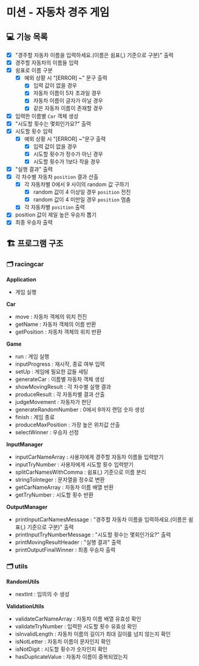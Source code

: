 # 미션 - 자동차 경주 게임
## 💻 기능 목록
- [x] "경주할 자동차 이름을 입력하세요.(이름은 쉼표(,) 기준으로 구분)" 출력
- [x] 경주할 자동차의 이름들 입력
- [x] 쉼표로 이름 구분
    - [x] 예외 상황 시 "[ERROR] ~" 문구 출력
        - [x] 입력 값이 없을 경우
    	- [x] 자동차 이름이 5자 초과일 경우
    	- [x] 자동차 이름이 글자가 아닐 경우
    	- [x] 같은 자동차 이름이 존재할 경우
- [x] 입력한 이름별 ```Car``` 객체 생성
- [x] "시도할 횟수는 몇회인가요?" 출력
- [x] 시도할 횟수 입력
	- [x] 예외 상황 시 "[ERROR] ~"문구 출력
	    - [x] 입력 값이 없을 경우
    	- [x] 시도할 횟수가 정수가 아닌 경우
        - [x] 시도할 횟수가 1보다 작을 경우
- [x] "실행 결과" 출력
- [x] 각 차수별 자동차 ```position``` 결과 산출
    - [x] 각 자동차별 0에서 9 사이의 random 값 구하기
	    - [x] random 값이 4 이상일 경우 ```position``` 전진
        - [x] random 값이 4 미만일 경우 ```position``` 멈춤
    - [x] 각 자동차별 ```position``` 출력
- [x] position 값이 제일 높은 우승자 뽑기
- [x] 최종 우승자 출력

## 🏗 프로그램 구조
### 🗂 racingcar
**Application**
* 게임 실행

**Car**
* move : 자동차 객체의 위치 전진
* getName : 자동차 객체의 이름 반환
* getPosition : 자동차 객체의 위치 반환

**Game**
* run : 게임 실행
* inputProgress : 재시작, 종료 여부 입력
* setUp : 게임에 필요한 값들 세팅
* generateCar : 이름별 자동차 객체 생성
* showMovingResult : 각 차수별 실행 결과
* produceResult : 각 자동차별 결과 산출
* judgeMovement : 자동차가 판단
* generateRandomNumber : 0에서 9까지 랜덤 숫자 생성
* finish : 게임 종료
* produceMaxPosition : 가장 높은 위치값 산출
* selectWinner : 우승자 선정

**InputManager**
* inputCarNameArray : 사용자에게 경주할 자동차 이름들 입력받기
* inputTryNumber : 사용자에게 시도할 횟수 입력받기
* splitCarNamesWithComma : 쉼표(,) 기준으로 이름 분리
* stringToInteger : 문자열을 정수로 변환
* getCarNameArray : 자동차 이름 배열 반환
* getTryNumber : 시도할 횟수 반환

**OutputManager**
* printInputCarNamesMessage : "경주할 자동차 이름을 입력하세요.(이름은 쉼표(,) 기준으로 구분)" 출력
* printInputTryNumberMessage : "시도할 횟수는 몇회인가요?" 출력
* printMovingResultHeader : "실행 결과" 출력
* printOutputFinalWinner : 최종 우승자 출력

### 🗂 utils
**RandomUtils**
* nextInt : 임의의 수 생성

**ValidationUtils**
* validateCarNameArray : 자동차 이름 배열 유효성 확인
* validateTryNumber : 입력한 시도할 횟수 유효성 확인
* isInvalidLength : 자동차 이름의 길이가 최대 길이를 넘지 않는지 확인
* isNotLetter : 자동차 이름이 문자인지 확인
* isNotDigit : 시도할 횟수가 숫자인지 확인
* hasDuplicateValue : 자동차 이름이 중복되었는지 